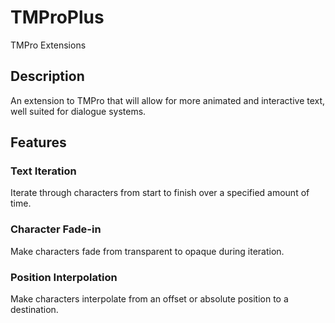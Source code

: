 # TMProPlus
 TMPro Extensions

## Description
An extension to TMPro that will allow for more animated and interactive text, well suited for dialogue systems.

## Features
### Text Iteration
Iterate through characters from start to finish over a specified amount of time.
### Character Fade-in
Make characters fade from transparent to opaque during iteration.
### Position Interpolation
Make characters interpolate from an offset or absolute position to a destination.
